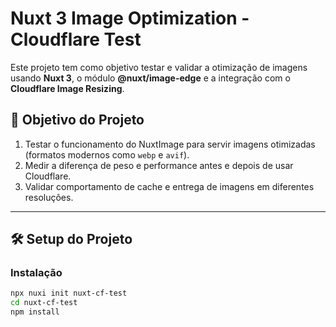 # Nuxt 3 Image Optimization - Cloudflare Test

Este projeto tem como objetivo testar e validar a otimização de imagens usando **Nuxt 3**, o módulo **@nuxt/image-edge** e a integração com o **Cloudflare Image Resizing**.

## 🚀 Objetivo do Projeto
1. Testar o funcionamento do NuxtImage para servir imagens otimizadas (formatos modernos como `webp` e `avif`).
2. Medir a diferença de peso e performance antes e depois de usar Cloudflare.
3. Validar comportamento de cache e entrega de imagens em diferentes resoluções.

---

## 🛠️ Setup do Projeto

### Instalação

```bash
npx nuxi init nuxt-cf-test
cd nuxt-cf-test
npm install
